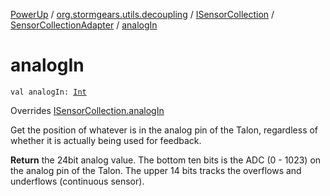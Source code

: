 [PowerUp](../../../index.md) / [org.stormgears.utils.decoupling](../../index.md) / [ISensorCollection](../index.md) / [SensorCollectionAdapter](index.md) / [analogIn](./analog-in.md)

# analogIn

`val analogIn: `[`Int`](https://kotlinlang.org/api/latest/jvm/stdlib/kotlin/-int/index.html)

Overrides [ISensorCollection.analogIn](../analog-in.md)

Get the position of whatever is in the analog pin of the Talon, regardless of
whether it is actually being used for feedback.

**Return**
the 24bit analog value.  The bottom ten bits is the ADC (0 - 1023)
on the analog pin of the Talon. The upper 14 bits tracks the overflows and underflows
(continuous sensor).


